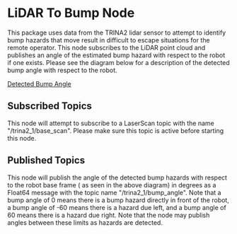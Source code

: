# LiDAR To Bump Node
This package uses data from the TRINA2 lidar sensor to attempt to identify bump hazards that move result in difficult to escape situations for the remote operator. This node subscribes to the LiDAR point cloud and publishes an angle of the estimated bump hazard with respect to the robot if one exists. Please see the diagram below for a description of the detected bump angle with respect to the robot.

[Detected Bump Angle](https://github.com/sherrardTr4129/Shared-Autonomy-Telenursing-Platform/blob/main/docs/pictures/robotAngle.png)

## Subscribed Topics
This node will attempt to subscribe to a LaserScan topic with the name "/trina2\_1/base\_scan". Please make sure this topic is active before starting this node.

## Published Topics
This node will publish the angle of the detected bump hazards with respect to the robot base frame ( as seen in the above diagram) in degrees as a Float64 message with the topic name "/trina2\_1/bump\_angle". Note that a bump angle of 0 means there is a bump hazard directly in front of the robot, a bump angle of -60 means there is a hazard due left, and a bump angle of 60 means there is a hazard due right. Note that the node may publish angles between these limits as hazards are detected. 

